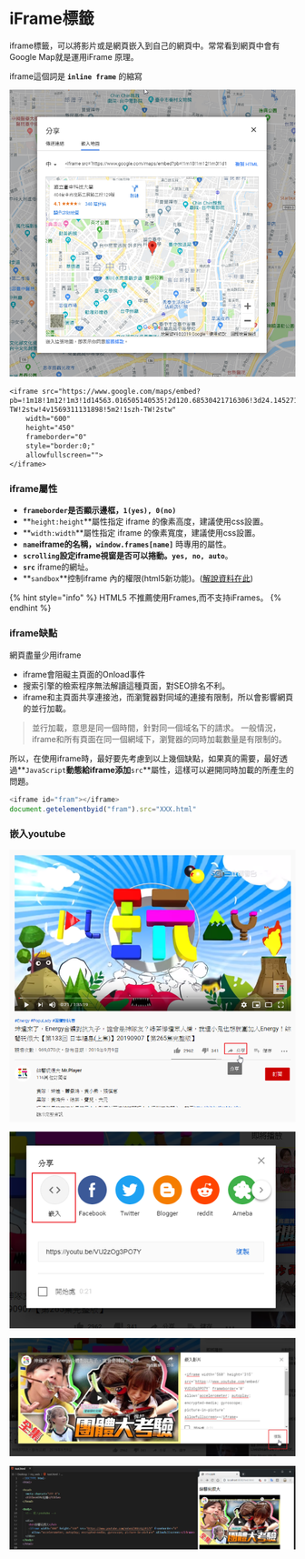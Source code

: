 # iFrame標籤

iframe標籤，可以將影片或是網頁嵌入到自己的網頁中。常常看到網頁中會有Google Map就是運用iFrame 原理。

iframe這個詞是 **`inline frame`** 的縮寫

![](../.gitbook/assets/image%20%28111%29.png)

```markup
<iframe src="https://www.google.com/maps/embed?pb=!1m18!1m12!1m3!1d14563.016505140535!2d120.68530421716306!3d24.145271433951766!2m3!1f0!2f0!3f0!3m2!1i1024!2i768!4f13.1!3m3!1m2!1s0x34693d68cf62e061%3A0x7091dd73273f6236!2z5ZyL56uL6Ie65Lit56eR5oqA5aSn5a24!5e0!3m2!1szh-TW!2stw!4v1569311131898!5m2!1szh-TW!2stw" 
    width="600" 
    height="450" 
    frameborder="0" 
    style="border:0;" 
    allowfullscreen="">
</iframe>
```

### iframe屬性

* **`frameborder`**是否顯示邊框，**`1(yes), 0(no)`**
* **`height:height`**屬性指定 iframe 的像素高度，建議使用css設置。
* **`width:width`**屬性指定 iframe 的像素寬度，建議使用css設置。
* **`name`**iframe的名稱，**`window.frames[name]`** 時專用的屬性。
* **`scrolling`**設定iframe視窗是否可以捲動。**`yes, no, auto`**。
* **`src`**  iframe的網址。
* **`sandbox`**控制iframe 內的權限\(html5新功能\)。\([解說資料在此](https://msdn.microsoft.com/en-us/hh563496.aspx)\)

{% hint style="info" %}
HTML5 不推薦使用Frames,而不支持iFrames。
{% endhint %}

### iframe缺點

網頁盡量少用iframe

* iframe會阻礙主頁面的Onload事件
* 搜索引擎的檢索程序無法解讀這種頁面，對SEO排名不利。
* iframe和主頁面共享連接池，而瀏覽器對同域的連接有限制，所以會影響網頁的並行加載。

> 並行加載，意思是同一個時間，針對同一個域名下的請求。 一般情況，iframe和所有頁面在同一個網域下，瀏覽器的同時加載數量是有限制的。

所以，在使用iframe時，最好要先考慮到以上幾個缺點，如果真的需要，最好透過**`JavaScript`**動態給iframe添加**`src`**屬性，這樣可以避開同時加載的所產生的問題。

```javascript
<iframe id="fram"></iframe>
document.getelementbyid("fram").src="XXX.html"
```

### 嵌入youtube

![](../.gitbook/assets/image%20%2853%29.png)

![](../.gitbook/assets/image%20%2843%29.png)

![&#x8907;&#x88FD;youtube &#x8A9E;&#x6CD5;](../.gitbook/assets/image%20%2856%29.png)

![&#x7DB2;&#x9801;&#x5D4C;&#x5165;&#x5F71;&#x7247;](../.gitbook/assets/image%20%2813%29.png)

